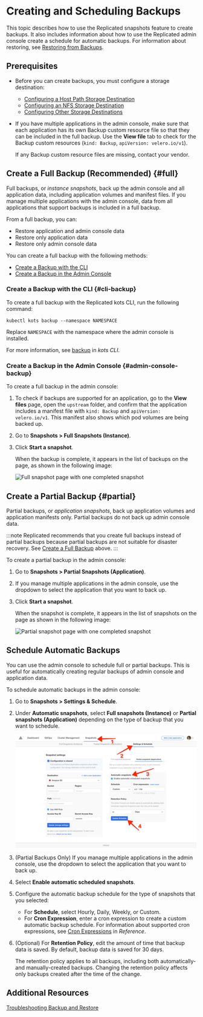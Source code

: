# Creating and Scheduling Backups

This topic describes how to use the Replicated snapshots feature to create backups. It also includes information about how to use the Replicated admin console create a schedule for automatic backups. For information about restoring, see [Restoring from Backups](snapshots-restoring-full).

## Prerequisites

- Before you can create backups, you must configure a storage destination:

   - [Configuring a Host Path Storage Destination](snapshots-configuring-hostpath)
   - [Configuring an NFS Storage Destination](snapshots-configuring-nfs)
   - [Configuring Other Storage Destinations](snapshots-storage-destinations)

- If you have multiple applications in the admin console, make sure that each application has its own Backup custom resource file so that they can be included in the full backup. Use the **View file** tab to check for the Backup custom resources (`kind: Backup`, `apiVersion: velero.io/v1`). 

   If any Backup custom resource files are missing, contact your vendor.

## Create a Full Backup (Recommended) {#full}

Full backups, or _instance snapshots_, back up the admin console and all application data, including application volumes and manifest files. If you manage multiple applications with the admin console, data from all applications that support backups is included in a full backup.

From a full backup, you can:
* Restore application and admin console data
* Restore only application data
* Restore only admin console data

You can create a full backup with the following methods:
* [Create a Backup with the CLI](#cli-backup)
* [Create a Backup in the Admin Console](#admin-console-backup)

### Create a Backup with the CLI {#cli-backup}

To create a full backup with the Replicated kots CLI, run the following command:

   ```
   kubectl kots backup --namespace NAMESPACE
   ```
   Replace `NAMESPACE` with the namespace where the admin console is installed.
   
For more information, see [backup](/reference/kots-cli-backup-index) in _kots CLI_.

### Create a Backup in the Admin Console {#admin-console-backup}

To create a full backup in the admin console:

1. To check if backups are supported for an application, go to the **View files** page, open the `upstream` folder, and confirm that the application includes a manifest file with `kind: Backup` and `apiVersion: velero.io/v1`. This manifest also shows which pod volumes are being backed up.

1. Go to **Snapshots > Full Snapshots (Instance)**.
1. Click **Start a snapshot**.
   
   When the backup is complete, it appears in the list of backups on the page, as shown in the following image:
   
   ![Full snapshot page with one completed snapshot](/images/snapshot-instance-list.png)

## Create a Partial Backup {#partial}

Partial backups, or _application snapshots_, back up application volumes and application manifests only. Partial backups do not back up admin console data.

:::note
Replicated recommends that you create full backups instead of partial backups because partial backups are not suitable for disaster recovery. See [Create a Full Backup](#full) above.
:::

To create a partial backup in the admin console:

1. Go to **Snapshots > Partial Snapshots (Application)**.

1. If you manage multiple applications in the admin console, use the dropdown to select the application that you want to back up. 

1. Click **Start a snapshot**.

   When the snapshot is complete, it appears in the list of snapshots on the page as shown in the following image:

   ![Partial snapshot page with one completed snapshot](/images/snapshot-application-list.png)

## Schedule Automatic Backups

You can use the admin console to schedule full or partial backups. This is useful for automatically creating regular backups of admin console and application data.

To schedule automatic backups in the admin console:

1. Go to **Snapshots > Settings & Schedule**.

1. Under **Automatic snapshots**, select **Full snapshots (Instance)** or **Partial snapshots (Application)** depending on the type of backup that you want to schedule.

   ![Snapshot Settings and Schedule page](/images/snapshot-schedule.png)

1. (Partial Backups Only) If you manage multiple applications in the admin console, use the dropdown to select the application that you want to back up.

1. Select **Enable automatic scheduled snapshots**. 

1. Configure the automatic backup schedule for the type of snapshots that you selected:

   * For **Schedule**, select Hourly, Daily, Weekly, or Custom.
   * For **Cron Expression**, enter a cron expression to create a custom automatic backup schedule. For information about supported cron expressions, see [Cron Expressions](/reference/cron-expressions) in _Reference_.

1. (Optional) For **Retention Policy**, edit the amount of time that backup data is saved. By default, backup data is saved for 30 days.

   The retention policy applies to all backups, including both automatically- and manually-created backups. Changing the retention policy affects only backups created after the time of the change.
## Additional Resources

[Troubleshooting Backup and Restore](snapshots-troubleshooting-backup-restore)
